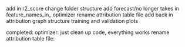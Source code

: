 add in r2_score
change folder structure
add forecast/no longer takes in feature_names_in_
optimizer 
rename attribution table file
add back in attribution graph
structure training and validation plots

completed:
optimizer: just clean up code, everything works
rename attribution table file: 